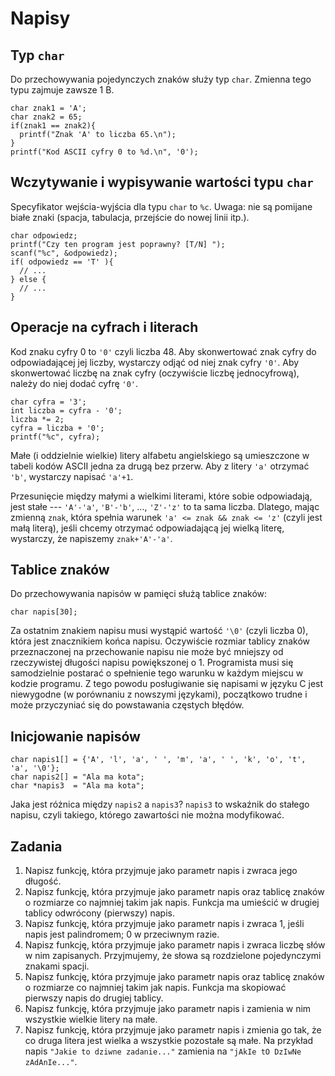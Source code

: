 Napisy
=========================

Typ `char`
-------------------------

Do przechowywania pojedynczych znaków
służy typ `char`.
Zmienna tego typu zajmuje zawsze 1 B.

    char znak1 = 'A';
    char znak2 = 65;
    if(znak1 == znak2){
      printf("Znak 'A' to liczba 65.\n");
    }
    printf("Kod ASCII cyfry 0 to %d.\n", '0');

Wczytywanie i wypisywanie wartości typu `char`
-------------------------
Specyfikator wejścia-wyjścia dla typu `char` to `%c`.
Uwaga: nie są pomijane białe znaki (spacja,
tabulacja, przejście do nowej linii itp.).

    char odpowiedz;
    printf("Czy ten program jest poprawny? [T/N] ");
    scanf("%c", &odpowiedz);
    if( odpowiedz == 'T' ){
      // ...
    } else {
      // ...
    }

Operacje na cyfrach i literach
-------------------------
Kod znaku cyfry 0 to `'0'` czyli liczba 48.
Aby skonwertować znak cyfry
do odpowiadającej jej liczby,
wystarczy odjąć od niej znak cyfry `'0'`.
Aby skonwertować liczbę na znak cyfry
(oczywiście liczbę jednocyfrową),
należy do niej dodać cyfrę `'0'`.

    char cyfra = '3';
    int liczba = cyfra - '0';
    liczba *= 2;
    cyfra = liczba + '0';
    printf("%c", cyfra);

Małe (i oddzielnie wielkie) litery alfabetu angielskiego
są umieszczone w tabeli kodów ASCII jedna za drugą
bez przerw.
Aby z litery `'a'` otrzymać `'b'`, wystarczy napisać `'a'+1`.

Przesunięcie między małymi a wielkimi literami,
które sobie odpowiadają, jest stałe
--- `'A'-'a'`, `'B'-'b'`, ..., `'Z'-'z'` to ta sama liczba.
Dlatego, mając zmienną `znak`, która spełnia
warunek `'a' <= znak && znak <= 'z'` (czyli jest małą literą),
jeśli chcemy otrzymać odpowiadającą jej wielką literę,
wystarczy, że napiszemy `znak+'A'-'a'`.

Tablice znaków
-------------------------

Do przechowywania napisów w pamięci
służą tablice znaków:

    char napis[30];

Za ostatnim znakiem napisu musi
wystąpić wartość `'\0'` (czyli liczba 0),
która jest znacznikiem końca napisu.
Oczywiście rozmiar tablicy znaków
przeznaczonej na przechowanie napisu
nie może być mniejszy od rzeczywistej długości
napisu powiększonej o 1.
Programista musi się samodzielnie
postarać o spełnienie tego warunku w każdym
miejscu w kodzie programu.
Z tego powodu posługiwanie się napisami w języku C
jest niewygodne (w porównaniu z nowszymi językami),
początkowo trudne i może przyczyniać się
do powstawania częstych błędów.

Inicjowanie napisów
-------------------------

    char napis1[] = {'A', 'l', 'a', ' ', 'm', 'a', ' ', 'k', 'o', 't', 'a', '\0'};
    char napis2[] = "Ala ma kota";
    char *napis3  = "Ala ma kota";

Jaka jest różnica między `napis2` a `napis3`?
`napis3` to wskaźnik do stałego napisu,
czyli takiego, którego zawartości nie można modyfikować.

Zadania
-------------------------

1. Napisz funkcję, która przyjmuje jako parametr
   napis i zwraca jego długość.
2. Napisz funkcję, która przyjmuje jako parametr
   napis oraz tablicę znaków o rozmiarze co najmniej
   takim jak napis.
   Funkcja ma umieścić w drugiej tablicy odwrócony
   (pierwszy) napis.
3. Napisz funkcję, która przyjmuje jako parametr
   napis i zwraca 1, jeśli napis jest palindromem;
   0 w przeciwnym razie.
4. Napisz funkcję, która przyjmuje jako parametr
   napis i zwraca liczbę słów w nim zapisanych.
   Przyjmujemy, że słowa są rozdzielone pojedynczymi
   znakami spacji.
5. Napisz funkcję, która przyjmuje jako parametr
   napis oraz tablicę znaków o rozmiarze co najmniej
   takim jak napis.
   Funkcja ma skopiować pierwszy napis do drugiej tablicy.
6. Napisz funkcję, która przyjmuje jako parametr
   napis i zamienia w nim wszystkie wielkie litery
   na małe.
7. Napisz funkcję, która przyjmuje jako parametr
   napis i zmienia go tak, że co druga litera
   jest wielka a wszystkie pozostałe są małe.
   Na przykład napis `"Jakie to dziwne zadanie..."`
   zamienia na `"jAkIe tO DzIwNe zAdAnIe..."`.
